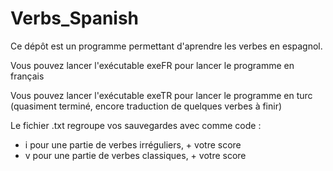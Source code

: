 # Verbs_Spanish
Ce dépôt est un programme permettant d'aprendre les verbes en espagnol.

Vous pouvez lancer l'exécutable exeFR pour lancer le programme en français

Vous pouvez lancer l'exécutable exeTR pour lancer le programme en turc (quasiment terminé, encore traduction de quelques verbes à finir)

Le fichier .txt regroupe vos sauvegardes avec comme code :
- i pour une partie de verbes irréguliers, + votre score
- v pour une partie de verbes classiques, + votre score
